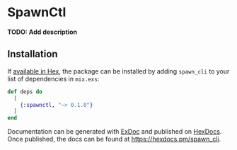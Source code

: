 # SpawnCtl

**TODO: Add description**

## Installation

If [available in Hex](https://hex.pm/docs/publish), the package can be installed
by adding `spawn_cli` to your list of dependencies in `mix.exs`:

```elixir
def deps do
  [
    {:spawnctl, "~> 0.1.0"}
  ]
end
```

Documentation can be generated with [ExDoc](https://github.com/elixir-lang/ex_doc)
and published on [HexDocs](https://hexdocs.pm). Once published, the docs can
be found at <https://hexdocs.pm/spawn_cli>.


